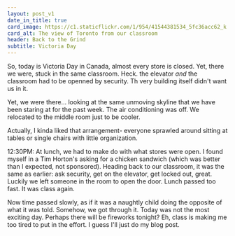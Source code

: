 ```yaml
---
layout: post_v1
date_in_title: true
card_image: https://c1.staticflickr.com/1/954/41544381534_5fc36acc62_k.jpg
card_alt: The view of Toronto from our classroom
header: Back to the Grind
subtitle: Victoria Day
---
```


So, today is Victoria Day in Canada, almost every store is closed. Yet, there we were, stuck in the same classroom. Heck. the elevator <i>and</i> the classroom had to be openned by security. Th very building itself didn't want us in it.

Yet, we were there... looking at the same unmoving skyline that we have been staring at for the past week. The air conditioning was off. We relocated to the middle room just to be cooler.

Actually, I kinda liked that arrangement- everyone sprawled around sitting at tables or single chairs with little organization.

12:30PM: At lunch, we had to make do with what stores were open. I found myself in a Tim Horton's asking for a chicken sandwich (which was better than I expected, not sponsored). Heading back to our classroom, it was the same as earlier: ask security, get on the elevator, get locked out, great. Luckily we left someone in the room to open the door. Lunch passed too fast. It was class again.

Now time passed slowly, as if it was a naughtly child doing the opposite of what it was told. Somehow, we got through it. Today was not the most exciting day. Perhaps there will be fireworks tonight? Eh, class is making me too tired to put in the effort. I guess I'll just do my blog post.
